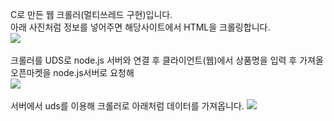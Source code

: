 C로 만든 웹 크롤러(멀티쓰레드 구현)입니다.</br>
아래 사진처럼 정보를 넣어주면 해당사이트에서 HTML을 크롤링합니다.</br>
<img src="https://user-images.githubusercontent.com/53197506/87876769-4d67e580-ca15-11ea-9c21-8d44ba3afa86.PNG"/>
</br>
</br>
크롤러를 UDS로 node.js 서버와 연결 후 클라이언트(웹)에서 상품명을 입력 후 가져올 오픈마켓을 node.js서버로 요청해</br>
<img src="https://user-images.githubusercontent.com/53197506/87876950-4c838380-ca16-11ea-8e53-d7188d54ef48.PNG"/>
</br>
</br>
서버에서 uds를 이용해 크롤러로 아래처럼 데이터를 가져옵니다.
<img src="https://user-images.githubusercontent.com/53197506/87876772-4e991280-ca15-11ea-8387-bf86620aa1e4.PNG"/>
</br>
